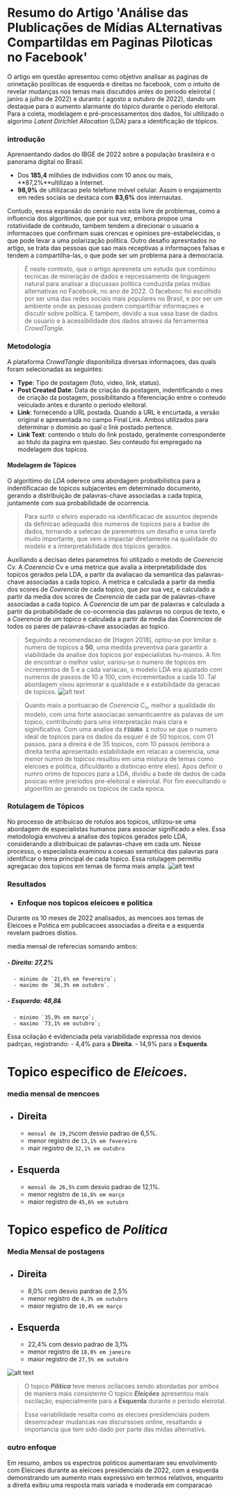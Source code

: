 # Resumo do Artigo 'Análise das Plublicações de Mídias ALternativas Compartildas em Paginas Piloticas no Facebook'

O artigo em questão apresentou como objetivo analisar as paginas de orinetação posliticas de esquerda e direitas no facebook, com o intuito de revelar mudanças nos temas mais discutidos antes do periodo eleirotal ( janiro a julho de 2022) e duranto ( agosto a outubro de 2022), dando um destaque para o aumento alarmante do tópico durante o periodo eleitoral.
Para a coleta, modelagem e pré-processamentos dos dados, foi ultilizado o algorimo _Latent Dirichlet Allocation_ (LDA) para a identificação de tópicos.

### introdução

Aprensentando dados do IBGE de 2022 sobre a população brasileira e o panorama digital no Brasil.

- Dos **185,4** milhões de individios com 10 anos ou mais,
  **87,2%**ultilizao a Internet.
- **98,9%** de ultilizacao pelo telefone móvel celular.
  Assim o engajamento em redes sociais se destaca com **83,6%** dos internautas.

Contudo, eessa expansão do cenário nao esta livre de problemas, como a influencia dos algoritimos, que por sua vez, embora propoe uma rotatividade de conteudo, tambem tendem a direcionar o usuario a informacoes que confirmam suas crencas e opinioes pre-estabelecidas, o que pode levar a uma polarização politica. Outro desafio apresntados no artigo, se trata das pessoas que sao mais receptivas a informaçoes falsas e tendem a compartilha-las, o que pode ser um problema para a democracia.

> É neste contexto, que o artigo apresneta um estudo que combinou tecnicas de mineração de dados e repcessamento de linguagem natural para analisar a discussao politica conduzida pelas midias alternativas no Facebook, no ano de 2022.
> O facebooc foi escolhido por ser uma das redes sociais mais populares no Brasil, e por ser um ambiente onde as pessoas podem compartilhar informaçoes e discutir sobre politica. E tambem, devido a sua vasa base de dados de usuario e à acessibilidade dos dados atraves da ferramentea _CrowdTangle_.

### Metodologia

<!-- #### Coleta de Dados -------------------------

FOi efetuada a coleta de postagens entre 01 de janeiro de 2022 e 30 de outubro de 2022, de paginas brasileiras classificadas com posição politica de esquerda ou direita.

- Fram analisadas **78** paginas.
  - **35** de direita.
  - **43** de esquerda.

Os dados foram coletados usando a platafirma _CrowdTangle_, uma ferramentea de analise de dados publicos da _Meta_ que simplifica o monitoramento, analise e relatorio de enventos, como os enventos etudadados no artigo.
A aplicação libera ate **300.000** postagens, realizadas num peiodo pre selecionado, e permite a exportação de dados em formato CSV.
Cabe resaltar que todas as postagens analisadas sao publicas e estao disponiveis para qualquer usuario do Facebook e todas as analises foram feitas anonimizadas e sem a identificação de usuarios. -->

<!-- TODO: Adicionar mais informações sobre a plataforma _CrowdTangle_. -->

A plataforma _CrowdTangle_ disponibiliza diversas informaçoes, das quals foram selecionadas as seguintes:

- **Type**: Tipo de postagem (foto, video, link, status).
- **Post Created Date**: Data de criação da postagem, indentificando o mes de criação da postagem, possibilitando a fiferenciação entre o conteudo veiculado antes e duranto o periodo eleitoral.
- **Link**: fornecendo a URL postada. Quando a URL ́e encurtada, a versão original e apresentada no campo Final Link. Ambos utilizados para determinar o dominio ao qual o link postado pertence.
- **Link Text**: contendo o tıtulo do link postado, geralmente correspondente ao tıtulo da pagina em questao. Seu conteudo foi empregado na modelagem dos topicos.

<!-- #### Pre-processamento -------------------------

A _LDA_ gera os topicos, que passam por varias etapas para garantir a qualidade e coerencia.
Foi observado que fontes como _Campo Grande News_ e o _Noticias Concursos_
Continham grate quantidade de postagens de temas diversos, como politica, economia, saude, entre outros, o que poderia prejudicar a qualidade dos topicos gerados. Assim, essas fontes foram removidas da analise, por demontrarem um percentual revelante de postagens do total de postagens analisadas.
Em seguida foi realizada uma concatenação de nomes propios aos seus sobrenomes, como por exemplo, _PAULO_ que pode se referir a _PAULO GUEDES_, _PAULO FREIRE_ ou _PAULO GUSTAVO_. Alem disso, consideream se as variacoes de entidades como a ciade de _São Paulo_, que pode ser referida como _SP_, _Sampa_ ou _SP_.
Essas medidas foram feitas para facilitar a identificacao especifica dos elementos que compes cada topico, reduzindo a ambiguidades na interpretação dos resultados.
Foi tabem realizado um refinamento no contexto dos titulos, para identificar evitar e suprimir termos desnecessarios, como _Fotos_, _Videos_, _Clique aqui_ ou _Leia mais_. Alem disso, foram removidos os chamados _stopwords_, que sao palavras comuns que nao contribuem para a identificacao de topicos, como _e_, _ou_, _de_, _para_, _com_, _em_, _por_, _na_, _no_, _da_, _do_, _das_, _dos_, _que_, _se_, _nao_, _como_, _uma_, _um_, _as_, _os_, _ao_, _aos_, _as_, _mas_, _pelo_, _pela_, _pelos_, _pelas_, _entre_, _sobre_, _sob_, _apos_, _ante_, _ate_, _apos_. Por fim, aseegurando a uniformidade e coesa dos dados, foram eliminatos caracteres especiaciais, numeros, emojis e pontuacoes. -->

#### Modelagem de Tópicos

O algoritimo do _LDA_ oderece uma abordagem probalbilistica para a indentificacao de topicos subjacentes em determinado documento, gerando a distribuição de palavras-chave associadas a cada topica, juntamente com sua probabilidade de ocorrencia.

> Para surtir o efeiro esperado na identificacao de assuntos depende da definicao adequada dos numeros de topicos para a badse de dados, tornando a selecao de paremetros um desafio e uma tarefa muito importante, que vem a impactar diretamente na qualidade do modelo e a imterpretabilidade dos tópicos gerados.

Auxiliando a decisao detes parametros foi utilizado o metodo de _Coerencia_ Cv. A _Coerencia_ Cv e uma metrica que avalia a interpretabilidade dos topicos gerados pela LDA, a partir da avaliacao da semantica das palavras-chave associadas a cada topico.
A metrica e calculada a partir da media dos scores de _Coerencia_ de cada topico, que por sua vez, e calculado a partir da media dos scores de _Coerencia_ de cada par de palavras-chave associadas a cada topico. A _Coerencia_ de um par de palavras e calculada a partir da probabilidade de co-ocorrencia das palavras no corpus de texto, e a _Coerencia_ de um topico e calculada a partir da media das _Coerencias_ de todos os pares de palavras-chave associadas ao topico.

> Seguindo a recomendacao de [Hagen 2018], optou-se por limitar o numero de topicos a **50**, uma medida preventiva para garantir a viabilidade da analise dos topicos por especialistas hu-manos.
> A fim de encontrar o melhor valor, variou-se o numero de topicos em incrementos de 5 e a cada variacao, o modelo LDA era ajustado com numeros de passos de 10 a 100,
> com incrementados a cada 10. Tal abordagem visou aprimorar a qualidade e a estabilidade da geracao de topicos. ![alt text](image.png)

> Quanto maio a pontuacao de _Coerencia_ C<sub>v</sub>, melhor a qualidade do modelo, com uma forte associacao semanticaentre as palavas de um topico, contribuindo para uma interpretação mais clara e siginificativa.
> Com uma analise da **`FIGURA 1`** notou se que o numero ideal de topicos para os dados da esquer é de 50 topicos, com 01 passos. para a direira é de 35 topicos, com 10 passos (embora a direita tenha apresentado estabilidade em relacao a coerencia, uma menor numro de topicos resultou em uma mistura de temas como eleicoes e politica, dificuldanto a distincao entre eles).
> Apos definir o numro orimo de topocos para a LDA, dividiu a bade de dados de cada posicao entre preriodos pre-eleitoral e eleirotal. Por fim execultando o algooritim ao gerando os topicos de cada epoca.

### Rotulagem de Tópicos

No processo de atribuicao de rotulos aos topicos, utilizou-se uma abordagem de especialistas humanos para associar significado a eles. Essa metodologia envolveu a analise dos topicos gerados pelo LDA, considerando a distribuicao de palavras-chave em cada um. Nesse processo, o especialista examinou a coesao semantica das palavras para identificar o tema principal de cada topico. Essa rotulagem permitiu agregacao dos topicos em temas de forma mais ampla. ![alt text](image-1.png)

### Resultados

- ### Enfoque nos topicos eleicoes e politica

Durante os 10 meses de 2022 analisados, as mencoes aos temas de Eleicoes e Polıtica em publicacoes associadas a direita e a esquerda revelam padroes distios.

media mensal de referecias somando ambos:

##### - Direita: 27,2%

      - minimo de `21,6% em fevereiro`;
      - maximo de `36,3% em outubro`.

##### - Esquerda: 48,8&

      - minimo `35,9% em março`;
      - maximo `73,1% em outubro`;

Essa ocilação é evidenciada pela variabilidade expressa nos devios padrçao, registrando: - 4,4% para a **Direita**. - 14,9% para a **Esquerda**.

# Topico especifico de **_Eleicoes_**.

### media mensal de mencoes

- ## Direita
  - `mensal de 19,2%`com desvio padrao de 6,5%.
  - menor registro de `13,1% em fevereiro`
  - mair registro de `32,1% em outubro`
- ## Esquerda
  - `mensal de 26,5%` com desvio padrao de 12,1%.
  - menor registro de `16,8% em março`
  - maior registro de `45,6% em outubro`

# Topico espefico de **_Politica_**

### Media Mensal de postagens

- ## Direita
  - 8,0% com desvio pardrao de 2,5%
  - menor registro de `4,3% em outubro`
  - maior registro de `10,4% em março`
- ## Esquerda
  - 22,4% com desvio padrao de 3,1%
  - menor registro de `18,8% em janeiro`
  - maior registro de `27,5% em outubro`

![alt text](image-2.png)

> O topico **_Pilitica_** teve menos ocilacoes sendo abordadas por ambos de maniera mais consistente
> O topico **_Eleições_** apresentou mais oscilação, especialmente para a **Esquerda** durante o periodo eleirotal.

> Essa variabilidade resalta como as elecoes presidenciais podem desemcadear mudancas nas discurssoes online, resaltando a importancia que tem sido dado por parte das midas alternativs.

### outro enfoque

Em resumo, ambos os espectros polıticos aumentaram seu envolvimento com Eleicoes durante as eleicoes presidenciais de 2022, com a esquerda demonstrando um aumento mais expressivo em termos relativos, enquanto a direita exibiu uma resposta mais variada e moderada em comparacao
